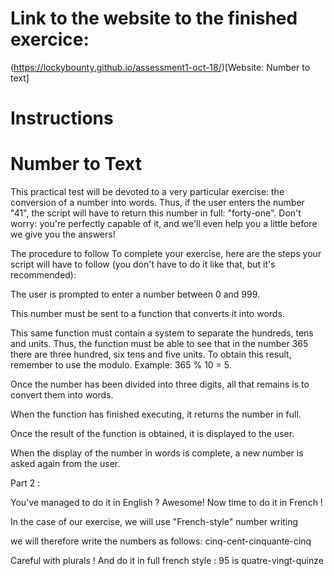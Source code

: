 # Link to the website to the finished exercice:

(https://lockybounty.github.io/assessment1-oct-18/)[Website: Number to text]


# Instructions

# Number to Text

This practical test will be devoted to a very particular exercise: the conversion of a number into words. Thus, if the user enters the number "41", the script will have to return this number in full: "forty-one". Don't worry: you're perfectly capable of it, and we'll even help you a little before we give you the answers!

The procedure to follow
To complete your exercise, here are the steps your script will have to follow (you don't have to do it like that, but it's recommended):

The user is prompted to enter a number between 0 and 999.

This number must be sent to a function that converts it into words.

This same function must contain a system to separate the hundreds, tens and units. Thus, the function must be able to see that in the number 365 there are three hundred, six tens and five units. To obtain this result, remember to use the modulo. Example: 365 % 10 = 5.

Once the number has been divided into three digits, all that remains is to convert them into words.

When the function has finished executing, it returns the number in full.

Once the result of the function is obtained, it is displayed to the user.

When the display of the number in words is complete, a new number is asked again from the user.



Part 2 :

You've managed to do it in English ? Awesome! Now time to do it in French !

In the case of our exercise, we will use "French-style" number writing

we will therefore write the numbers as follows: cinq-cent-cinquante-cinq

Careful with plurals ! And do it in full french style : 95 is quatre-vingt-quinze
